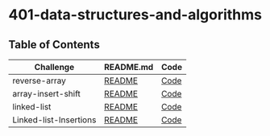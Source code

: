 # 401-data-structures-and-algorithms

## Table of Contents

Challenge         | README.md                                                                                                                           | Code
------------------| ------------------------------------------------------------------------------------------------------------------------------------|-------------
reverse-array     | [README](https://github.com/motasimalazzam/401-data-structures-and-algorithms/blob/main/challenges/reverse-array/README.md)         |[Code](https://github.com/motasimalazzam/401-data-structures-and-algorithms/blob/main/challenges/reverse-array/reverseArray.java)
array-insert-shift| [README](https://github.com/motasimalazzam/401-data-structures-and-algorithms/blob/main/challenges/array-insert-shift/README.MD)    | [Code](https://github.com/motasimalazzam/401-data-structures-and-algorithms/blob/main/challenges/array-insert-shift/array-insert-shift.java)
linked-list       | [README](challenges/linked-list/lib/src/main/java/linkedList/README.md)            | [Code](challenges/linked-list/lib/src/main/java/linkedList)
Linked-list-lnsertions| [README](challenges/linked-list/lib/src/main/java/linkedList/README-code-6.md)| [Code](challenges/linked-list/lib/src/main/java/linkedList)